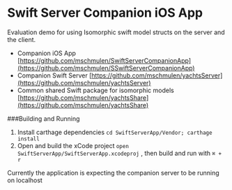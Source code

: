 Swift Server Companion iOS App
===

Evaluation demo for using Isomorphic swift model structs on the server and the client.

- Companion iOS App [https://github.com/mschmulen/SwiftServerCompanionApp](https://github.com/mschmulen/SSwiftServerCompanionApp)
- Companion Swift Server [https://github.com/mschmulen/yachtsServer](https://github.com/mschmulen/yachtsServer)
- Common shared Swift package for isomorphic models [https://github.com/mschmulen/yachtsShare](https://github.com/mschmulen/yachtsShare)

###Building and Running 

1. Install carthage dependencies `cd SwiftServerApp/Vendor; carthage install`
1. Open and build the xCode project `open SwiftServerApp/SwiftServerApp.xcodeproj` , then build and run with `⌘ + r`

Currently the application is expecting the companion server to be running on localhost

